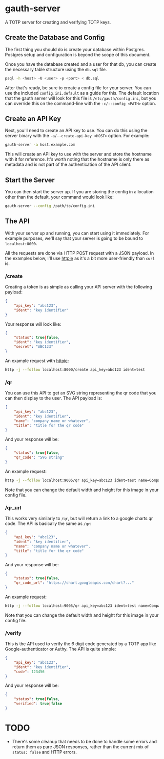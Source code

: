 # gauth-server
A TOTP server for creating and verifying TOTP keys.

## Create the Database and Config
The first thing you should do is create your database within Postgres.  Postgres
setup and configuration is beyond the scope of this document.

Once you have the database created and a user for that db, you can create
the necessary table structure using the `db.sql` file.

```bash
psql -h <host> -U <user> -p <port> < db.sql
```

After that's ready, be sure to create a config file for your server.  You
can use the included `config.ini.default` as a guide for this.  The default
location that the gauth server will look for this file is
`/etc/gauth/config.ini`, but you can override this on the command-line
with the `-c/--config <PATH>` option.

## Create an API Key
Next, you'll need to create an API key to use.  You can do this using the
server binary with the `-a/--create-api-key <HOST>` option.  For example:

```bash
gauth-server -a host.example.com
```

This will create an API key to use with the server and store the hostname with
it for reference.  It's worth noting that the hostname is only there as metadata
and is not part of the authentication of the API client.

## Start the Server
You can then start the server up.  If you are storing the config in a location
other than the default, your command would look like:

```bash
gauth-server --config /path/to/config.ini
```

## The API
With your server up and running, you can start using it immediately. For
example purposes, we'll say that your server is going to be bound to
`localhost:8000`.

All the requests are done via HTTP POST request with a JSON payload. In the examples below, I'll use [httpie](https://httpie.io/) as it's a bit more user-friendly than `curl` is.

### /create
Creating a token is as simple as calling your API server with the following payload:

```json
{
    "api_key": "abc123",
    "ident": "key identifier"
}
```

Your response will look like:

```json
{
    "status": true|false,
    "ident": "key identifier",
    "secret": "ABC123"
}
```

An example request with [httpie](https://httpie.io/):

```bash
http -j --follow localhost:8000/create api_key=abc123 ident=test
```

### /qr
You can use this API to get an SVG string representing the qr code that
you can then display to the user.  The API payload is:

```json
{
    "api_key": "abc123",
    "ident": "key identifier",
    "name": "company name or whatever",
    "title": "title for the qr code"
}
```

And your response will be:

```json
{
    "status": true|false,
    "qr_code": "SVG string"
}
```

An example request:

```bash
http -j --follow localhost:9005/qr api_key=abc123 ident=test name=Company title=testing
```

Note that you can change the default width and height for this image in your config file.

### /qr_url
This works very similarly to `/qr`, but will return a link to a google charts qr code.  The API is basically the same as `/qr`:

```json
{
    "api_key": "abc123",
    "ident": "key identifier",
    "name": "company name or whatever",
    "title": "title for the qr code"
}
```

And your response will be:

```json
{
    "status": true|false,
    "qr_code_url": "https://chart.googleapis.com/chart?..."
}
```

An example request:

```bash
http -j --follow localhost:9005/qr api_key=abc123 ident=test name=Company title=testing
```

Note that you can change the default width and height for this image in your config file.

### /verify
This is the API used to verify the 6 digit code generated by a TOTP app
like Google-authenticator or Authy.  The API is quite simple:

```json
{
    "api_key": "abc123",
    "ident": "key identifier",
    "code": 123456
}
```

And your response will be:

```json
{
    "status": true|false,
    "verified": true|false
}
```

# TODO
* There's some cleanup that needs to be done to handle some errors and return them as pure JSON responses, rather than the current mix of `status: false` and HTTP errors.